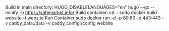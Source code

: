 Build in main directory:
HUGO_DISABLELANGUAGES="en" hugo --gc --minify -b https://safemarket.info/
Build container:
cd ..
sudo docker build website -t website
Run Container
sudo docker run -d -p 80:80 -p 443:443 -v caddy_data:/data -v caddy_config:/config website
